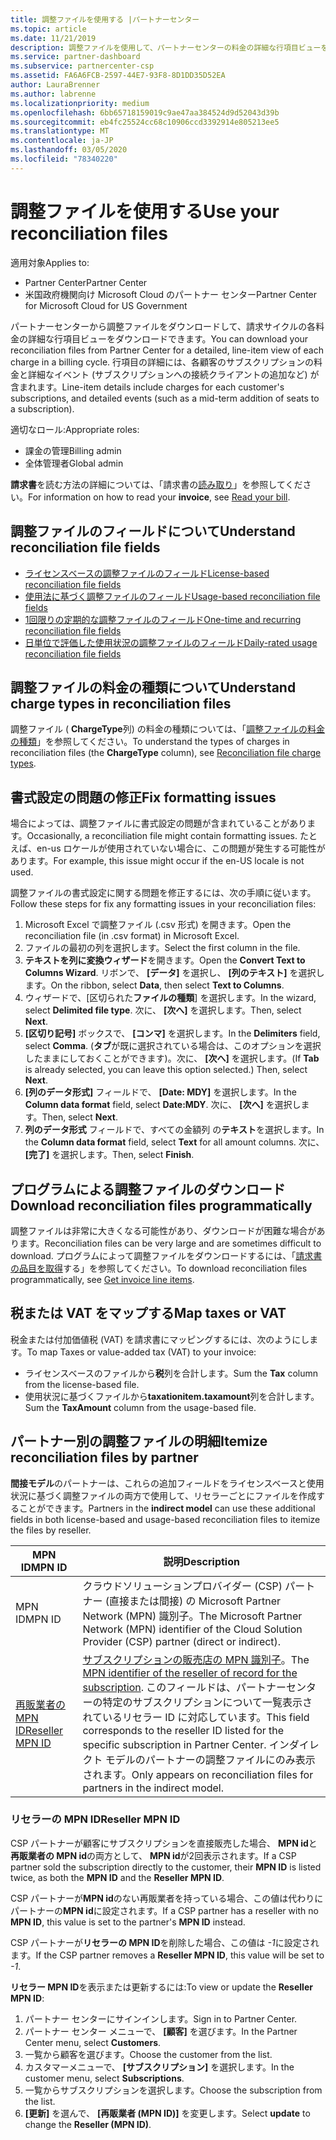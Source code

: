 ```yaml
---
title: 調整ファイルを使用する |パートナーセンター
ms.topic: article
ms.date: 11/21/2019
description: 調整ファイルを使用して、パートナーセンターの料金の詳細な行項目ビューを把握します。
ms.service: partner-dashboard
ms.subservice: partnercenter-csp
ms.assetid: FA6A6FCB-2597-44E7-93F8-8D1DD35D52EA
author: LauraBrenner
ms.author: labrenne
ms.localizationpriority: medium
ms.openlocfilehash: 6bb65718159019c9ae47aa384524d9d52043d39b
ms.sourcegitcommit: eb4fc25524cc68c10906ccd3392914e805213ee5
ms.translationtype: MT
ms.contentlocale: ja-JP
ms.lasthandoff: 03/05/2020
ms.locfileid: "78340220"
---
```

# <a name="use-your-reconciliation-files"></a><span data-ttu-id="7d83d-103">調整ファイルを使用する</span><span class="sxs-lookup"><span data-stu-id="7d83d-103">Use your reconciliation files</span></span>

<span data-ttu-id="7d83d-104">適用対象</span><span class="sxs-lookup"><span data-stu-id="7d83d-104">Applies to:</span></span>

- <span data-ttu-id="7d83d-105">Partner Center</span><span class="sxs-lookup"><span data-stu-id="7d83d-105">Partner Center</span></span>
- <span data-ttu-id="7d83d-106">米国政府機関向け Microsoft Cloud のパートナー センター</span><span class="sxs-lookup"><span data-stu-id="7d83d-106">Partner Center for Microsoft Cloud for US Government</span></span>

<span data-ttu-id="7d83d-107">パートナーセンターから調整ファイルをダウンロードして、請求サイクルの各料金の詳細な行項目ビューをダウンロードできます。</span><span class="sxs-lookup"><span data-stu-id="7d83d-107">You can download your reconciliation files from Partner Center for a detailed, line-item view of each charge in a billing cycle.</span></span> <span data-ttu-id="7d83d-108">行項目の詳細には、各顧客のサブスクリプションの料金と詳細なイベント (サブスクリプションへの接続クライアントの追加など) が含まれます。</span><span class="sxs-lookup"><span data-stu-id="7d83d-108">Line-item details include charges for each customer's subscriptions, and detailed events (such as a mid-term addition of seats to a subscription).</span></span>

<span data-ttu-id="7d83d-109">適切なロール:</span><span class="sxs-lookup"><span data-stu-id="7d83d-109">Appropriate roles:</span></span>

- <span data-ttu-id="7d83d-110">課金の管理</span><span class="sxs-lookup"><span data-stu-id="7d83d-110">Billing admin</span></span>
- <span data-ttu-id="7d83d-111">全体管理者</span><span class="sxs-lookup"><span data-stu-id="7d83d-111">Global admin</span></span>

<span data-ttu-id="7d83d-112">**請求書**を読む方法の詳細については、「請求書の[読み取り](read-your-bill.md)」を参照してください。</span><span class="sxs-lookup"><span data-stu-id="7d83d-112">For information on how to read your **invoice**, see [Read your bill](read-your-bill.md).</span></span>

## <a name="understand-reconciliation-file-fields"></a><span data-ttu-id="7d83d-113">調整ファイルのフィールドについて</span><span class="sxs-lookup"><span data-stu-id="7d83d-113">Understand reconciliation file fields</span></span>

- [<span data-ttu-id="7d83d-114">ライセンスベースの調整ファイルのフィールド</span><span class="sxs-lookup"><span data-stu-id="7d83d-114">License-based reconciliation file fields</span></span>](license-based-recon-files.md)
- [<span data-ttu-id="7d83d-115">使用法に基づく調整ファイルのフィールド</span><span class="sxs-lookup"><span data-stu-id="7d83d-115">Usage-based reconciliation file fields</span></span>](usage-based-recon-files.md)
- [<span data-ttu-id="7d83d-116">1回限りの定期的な調整ファイルのフィールド</span><span class="sxs-lookup"><span data-stu-id="7d83d-116">One-time and recurring reconciliation file fields</span></span>](one-time-recurring-recon-files.md)
- [<span data-ttu-id="7d83d-117">日単位で評価した使用状況の調整ファイルのフィールド</span><span class="sxs-lookup"><span data-stu-id="7d83d-117">Daily-rated usage reconciliation file fields</span></span>](daily-rated-usage-recon-files.md)

## <a name="understand-charge-types-in-reconciliation-files"></a><span data-ttu-id="7d83d-118">調整ファイルの料金の種類について</span><span class="sxs-lookup"><span data-stu-id="7d83d-118">Understand charge types in reconciliation files</span></span>

<span data-ttu-id="7d83d-119">調整ファイル ( **ChargeType**列) の料金の種類については、「[調整ファイルの料金の種類](recon-file-charge-types.md)」を参照してください。</span><span class="sxs-lookup"><span data-stu-id="7d83d-119">To understand the types of charges in reconciliation files (the **ChargeType** column), see [Reconciliation file charge types](recon-file-charge-types.md).</span></span>

## <a name="fix-formatting-issues"></a><span data-ttu-id="7d83d-120">書式設定の問題の修正</span><span class="sxs-lookup"><span data-stu-id="7d83d-120">Fix formatting issues</span></span>

<span data-ttu-id="7d83d-121">場合によっては、調整ファイルに書式設定の問題が含まれていることがあります。</span><span class="sxs-lookup"><span data-stu-id="7d83d-121">Occasionally, a reconciliation file might contain formatting issues.</span></span> <span data-ttu-id="7d83d-122">たとえば、en-us ロケールが使用されていない場合に、この問題が発生する可能性があります。</span><span class="sxs-lookup"><span data-stu-id="7d83d-122">For example, this issue might occur if the en-US locale is not used.</span></span>

<span data-ttu-id="7d83d-123">調整ファイルの書式設定に関する問題を修正するには、次の手順に従います。</span><span class="sxs-lookup"><span data-stu-id="7d83d-123">Follow these steps for fix any formatting issues in your reconciliation files:</span></span>

1. <span data-ttu-id="7d83d-124">Microsoft Excel で調整ファイル (.csv 形式) を開きます。</span><span class="sxs-lookup"><span data-stu-id="7d83d-124">Open the reconciliation file (in .csv format) in Microsoft Excel.</span></span>
2. <span data-ttu-id="7d83d-125">ファイルの最初の列を選択します。</span><span class="sxs-lookup"><span data-stu-id="7d83d-125">Select the first column in the file.</span></span>
3. <span data-ttu-id="7d83d-126">**テキストを列に変換ウィザード**を開きます。</span><span class="sxs-lookup"><span data-stu-id="7d83d-126">Open the **Convert Text to Columns Wizard**.</span></span> <span data-ttu-id="7d83d-127">リボンで、 **[データ]** を選択し、 **[列のテキスト]** を選択します。</span><span class="sxs-lookup"><span data-stu-id="7d83d-127">On the ribbon, select **Data**, then select **Text to Columns**.</span></span>
4. <span data-ttu-id="7d83d-128">ウィザードで、[区切られた**ファイルの種類**] を選択します。</span><span class="sxs-lookup"><span data-stu-id="7d83d-128">In the wizard, select **Delimited file type**.</span></span> <span data-ttu-id="7d83d-129">次に、 **[次へ]** を選択します。</span><span class="sxs-lookup"><span data-stu-id="7d83d-129">Then, select **Next**.</span></span>
5. <span data-ttu-id="7d83d-130">**[区切り記号]** ボックスで、 **[コンマ]** を選択します。</span><span class="sxs-lookup"><span data-stu-id="7d83d-130">In the **Delimiters** field, select **Comma**.</span></span> <span data-ttu-id="7d83d-131">(**タブ**が既に選択されている場合は、このオプションを選択したままにしておくことができます)。次に、 **[次へ]** を選択します。</span><span class="sxs-lookup"><span data-stu-id="7d83d-131">(If **Tab** is already selected, you can leave this option selected.) Then, select **Next**.</span></span>
6. <span data-ttu-id="7d83d-132">**[列のデータ形式]** フィールドで、 **[Date: MDY]** を選択します。</span><span class="sxs-lookup"><span data-stu-id="7d83d-132">In the **Column data format** field, select **Date:MDY**.</span></span> <span data-ttu-id="7d83d-133">次に、 **[次へ]** を選択します。</span><span class="sxs-lookup"><span data-stu-id="7d83d-133">Then, select **Next**.</span></span>
7. <span data-ttu-id="7d83d-134">**列のデータ形式** フィールドで、すべての金額列 の**テキスト**を選択します。</span><span class="sxs-lookup"><span data-stu-id="7d83d-134">In the **Column data format** field, select **Text** for all amount columns.</span></span> <span data-ttu-id="7d83d-135">次に、 **[完了]** を選択します。</span><span class="sxs-lookup"><span data-stu-id="7d83d-135">Then, select **Finish**.</span></span>

## <a name="download-reconciliation-files-programmatically"></a><span data-ttu-id="7d83d-136">プログラムによる調整ファイルのダウンロード</span><span class="sxs-lookup"><span data-stu-id="7d83d-136">Download reconciliation files programmatically</span></span>

<span data-ttu-id="7d83d-137">調整ファイルは非常に大きくなる可能性があり、ダウンロードが困難な場合があります。</span><span class="sxs-lookup"><span data-stu-id="7d83d-137">Reconciliation files can be very large and are sometimes difficult to download.</span></span> <span data-ttu-id="7d83d-138">プログラムによって調整ファイルをダウンロードするには、「[請求書の品目を取得](https://docs.microsoft.com/partner-center/develop/get-invoiceline-items)する」を参照してください。</span><span class="sxs-lookup"><span data-stu-id="7d83d-138">To download reconciliation files programmatically, see [Get invoice line items](https://docs.microsoft.com/partner-center/develop/get-invoiceline-items).</span></span>

## <a name="map-taxes-or-vat"></a><span data-ttu-id="7d83d-139">税または VAT をマップする</span><span class="sxs-lookup"><span data-stu-id="7d83d-139">Map taxes or VAT</span></span>

<span data-ttu-id="7d83d-140">税金または付加価値税 (VAT) を請求書にマッピングするには、次のようにします。</span><span class="sxs-lookup"><span data-stu-id="7d83d-140">To map Taxes or value-added tax (VAT) to your invoice:</span></span>

- <span data-ttu-id="7d83d-141">ライセンスベースのファイルから**税**列を合計します。</span><span class="sxs-lookup"><span data-stu-id="7d83d-141">Sum the **Tax** column from the license-based file.</span></span>
- <span data-ttu-id="7d83d-142">使用状況に基づくファイルから**taxationitem.taxamount**列を合計します。</span><span class="sxs-lookup"><span data-stu-id="7d83d-142">Sum the **TaxAmount** column from the usage-based file.</span></span>

## <a name="itemize-reconciliation-files-by-partner"></a><span data-ttu-id="7d83d-143">パートナー別の調整ファイルの明細</span><span class="sxs-lookup"><span data-stu-id="7d83d-143">Itemize reconciliation files by partner</span></span>

<span data-ttu-id="7d83d-144">**間接モデル**のパートナーは、これらの追加フィールドをライセンスベースと使用状況に基づく調整ファイルの両方で使用して、リセラーごとにファイルを作成することができます。</span><span class="sxs-lookup"><span data-stu-id="7d83d-144">Partners in the **indirect model** can use these additional fields in both license-based and usage-based reconciliation files to itemize the files by reseller.</span></span>

| <span data-ttu-id="7d83d-145">MPN ID</span><span class="sxs-lookup"><span data-stu-id="7d83d-145">MPN ID</span></span> | <span data-ttu-id="7d83d-146">説明</span><span class="sxs-lookup"><span data-stu-id="7d83d-146">Description</span></span> |
| ------ | ----------- |
| <span data-ttu-id="7d83d-147">MPN ID</span><span class="sxs-lookup"><span data-stu-id="7d83d-147">MPN ID</span></span> | <span data-ttu-id="7d83d-148">クラウドソリューションプロバイダー (CSP) パートナー (直接または間接) の Microsoft Partner Network (MPN) 識別子。</span><span class="sxs-lookup"><span data-stu-id="7d83d-148">The Microsoft Partner Network (MPN) identifier of the Cloud Solution Provider (CSP) partner (direct or indirect).</span></span> |
| [<span data-ttu-id="7d83d-149">再販業者の MPN ID</span><span class="sxs-lookup"><span data-stu-id="7d83d-149">Reseller MPN ID</span></span>](#reseller-mpn-id) | <span data-ttu-id="7d83d-150">[サブスクリプションの販売店の MPN 識別子](#reseller-mpn-id)。</span><span class="sxs-lookup"><span data-stu-id="7d83d-150">The [MPN identifier of the reseller of record for the subscription](#reseller-mpn-id).</span></span> <span data-ttu-id="7d83d-151">このフィールドは、パートナーセンターの特定のサブスクリプションについて一覧表示されているリセラー ID に対応しています。</span><span class="sxs-lookup"><span data-stu-id="7d83d-151">This field corresponds to the reseller ID listed for the specific subscription in Partner Center.</span></span> <span data-ttu-id="7d83d-152">インダイレクト モデルのパートナーの調整ファイルにのみ表示されます。</span><span class="sxs-lookup"><span data-stu-id="7d83d-152">Only appears on reconciliation files for partners in the indirect model.</span></span> |

### <a name="reseller-mpn-id"></a><span data-ttu-id="7d83d-153">リセラーの MPN ID</span><span class="sxs-lookup"><span data-stu-id="7d83d-153">Reseller MPN ID</span></span>

<span data-ttu-id="7d83d-154">CSP パートナーが顧客にサブスクリプションを直接販売した場合、 **MPN id**と**再販業者の MPN id**の両方として、 **MPN id**が2回表示されます。</span><span class="sxs-lookup"><span data-stu-id="7d83d-154">If a CSP partner sold the subscription directly to the customer, their **MPN ID** is listed twice, as both the **MPN ID** and the **Reseller MPN ID**.</span></span>

<span data-ttu-id="7d83d-155">CSP パートナーが**MPN id**のない再販業者を持っている場合、この値は代わりにパートナーの**MPN id**に設定されます。</span><span class="sxs-lookup"><span data-stu-id="7d83d-155">If a CSP partner has a reseller with no **MPN ID**, this value is set to the partner's **MPN ID** instead.</span></span>

<span data-ttu-id="7d83d-156">CSP パートナーが**リセラーの MPN ID**を削除した場合、この値は *-1*に設定されます。</span><span class="sxs-lookup"><span data-stu-id="7d83d-156">If the CSP partner removes a **Reseller MPN ID**, this value will be set to *-1*.</span></span>

<span data-ttu-id="7d83d-157">**リセラー MPN ID**を表示または更新するには:</span><span class="sxs-lookup"><span data-stu-id="7d83d-157">To view or update the **Reseller MPN ID**:</span></span>

1. <span data-ttu-id="7d83d-158">パートナー センターにサインインします。</span><span class="sxs-lookup"><span data-stu-id="7d83d-158">Sign in to Partner Center.</span></span>
2. <span data-ttu-id="7d83d-159">パートナー センター メニューで、 **[顧客]** を選びます。</span><span class="sxs-lookup"><span data-stu-id="7d83d-159">In the Partner Center menu, select **Customers**.</span></span>
3. <span data-ttu-id="7d83d-160">一覧から顧客を選びます。</span><span class="sxs-lookup"><span data-stu-id="7d83d-160">Choose the customer from the list.</span></span>
4. <span data-ttu-id="7d83d-161">カスタマーメニューで、 **[サブスクリプション]** を選択します。</span><span class="sxs-lookup"><span data-stu-id="7d83d-161">In the customer menu, select **Subscriptions**.</span></span>
5. <span data-ttu-id="7d83d-162">一覧からサブスクリプションを選択します。</span><span class="sxs-lookup"><span data-stu-id="7d83d-162">Choose the subscription from the list.</span></span>
6. <span data-ttu-id="7d83d-163">**[更新]** を選んで、 **[再販業者 (MPN ID)]** を変更します。</span><span class="sxs-lookup"><span data-stu-id="7d83d-163">Select **update** to change the **Reseller (MPN ID)**.</span></span>

